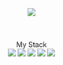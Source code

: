 <div align="center">
	<img src="https://capsule-render.vercel.app/api?type=cylinder&color=auto&text=Front-End%20Developer&fontAlignY=45&fontSize=40&height=150&desc=Sanghyun&descAlignY=70">
</div>

<div align="center" style="margin-top:50px">
	<div font-size="30px">My Stack</div>
	<img src="https://img.shields.io/badge/react-%2320232a.svg?style=for-the-badge&logo=react&logoColor=%2361DAFB"/></a>
	<img src="https://img.shields.io/badge/c-%2300599C.svg?style=for-the-badge&logo=c&logoColor=white"/></a>
	<img src="https://img.shields.io/badge/css3-%231572B6.svg?style=for-the-badge&logo=css3&logoColor=white"/></a>
	<img src="https://img.shields.io/badge/javascript-%23323330.svg?style=for-the-badge&logo=javascript&logoColor=%23F7DF1E"/></a>
	<img src="https://img.shields.io/badge/html5-%23E34F26.svg?style=for-the-badge&logo=html5&logoColor=white"/></a>
</div>
